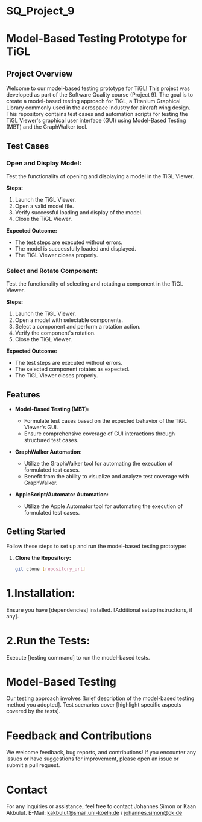 # SQ_Project_9

# Model-Based Testing Prototype for TiGL

## Project Overview

Welcome to our model-based testing prototype for TiGL! This project was developed as part of the Software Quality course (Project 9). The goal is to create a model-based testing approach for TiGL, a Titanium Graphical Library commonly used in the aerospace industry for aircraft wing design. This repository contains test cases and automation scripts for testing the TiGL Viewer's graphical user interface (GUI) using Model-Based Testing (MBT) and the GraphWalker tool.

## Test Cases

### Open and Display Model:

Test the functionality of opening and displaying a model in the TiGL Viewer.

**Steps:**
1. Launch the TiGL Viewer.
2. Open a valid model file.
3. Verify successful loading and display of the model.
4. Close the TiGL Viewer.

**Expected Outcome:**
- The test steps are executed without errors.
- The model is successfully loaded and displayed.
- The TiGL Viewer closes properly.

### Select and Rotate Component:

Test the functionality of selecting and rotating a component in the TiGL Viewer.

**Steps:**
1. Launch the TiGL Viewer.
2. Open a model with selectable components.
3. Select a component and perform a rotation action.
4. Verify the component's rotation.
5. Close the TiGL Viewer.

**Expected Outcome:**
- The test steps are executed without errors.
- The selected component rotates as expected.
- The TiGL Viewer closes properly.

## Features

- **Model-Based Testing (MBT):**
  - Formulate test cases based on the expected behavior of the TiGL Viewer's GUI.
  - Ensure comprehensive coverage of GUI interactions through structured test cases.

- **GraphWalker Automation:**
  - Utilize the GraphWalker tool for automating the execution of formulated test cases.
  - Benefit from the ability to visualize and analyze test coverage with GraphWalker.

- **AppleScript/Automator Automation:**
  - Utilize the Apple Automator tool for automating the execution of formulated test cases.
    
## Getting Started

Follow these steps to set up and run the model-based testing prototype:

1. **Clone the Repository:**
   ```bash
   git clone [repository_url]

# 1.Installation:
Ensure you have [dependencies] installed.
[Additional setup instructions, if any].

# 2.Run the Tests:
Execute [testing command] to run the model-based tests.

# Model-Based Testing

Our testing approach involves [brief description of the model-based testing method you adopted]. Test scenarios cover [highlight specific aspects covered by the tests].

# Feedback and Contributions

We welcome feedback, bug reports, and contributions! If you encounter any issues or have suggestions for improvement, please open an issue or submit a pull request.

# Contact

For any inquiries or assistance, feel free to contact Johannes Simon or Kaan Akbulut.
E-Mail: kakbulut@smail.uni-koeln.de  / johannes.simon@ok.de

